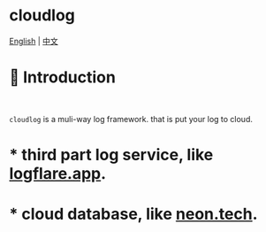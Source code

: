 # cloudlog
[English](READMEmd) | [中文](README_ZH.md)
# 📖 Introduction
<br />

`cloudlog` is a muli-way log framework. that is put your log to cloud.

# * third part log service, like [logflare.app](https://logflare.app).
# * cloud database, like [neon.tech](https://neon.tech).
